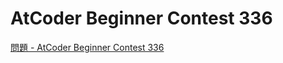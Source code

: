 AtCoder Beginner Contest 336
===

[問題 - AtCoder Beginner Contest 336](https://atcoder.jp/contests/abc336/tasks)
